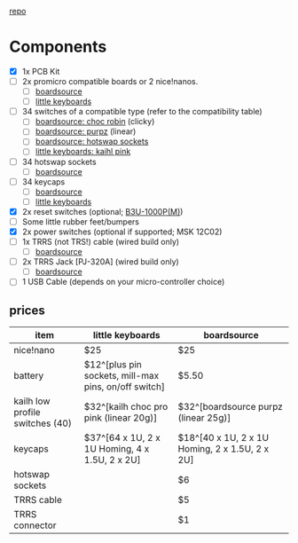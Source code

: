[repo](https://github.com/davidphilipbarr/Sweep)

# Components
* [x] 1x PCB Kit
* [ ] 2x promicro compatible boards or 2 nice!nanos.
	* [ ] [boardsource](https://boardsource.xyz/store/5f4a1733bbaa5c635b83ed67)
	* [ ] [little keyboards](https://www.littlekeyboards.com/collections/mcus/products/nice-nano)
* [ ] 34 switches of a compatible type (refer to the compatibility table)
	* [ ] [boardsource: choc robin](https://boardsource.xyz/store/5ef6f7376786dc1e65a80744) (clicky)
	* [ ] [boardsource: purpz](https://boardsource.xyz/store/5fff705f03db380da20f1014) (linear)
	* [ ] [boardsource: hotswap sockets](https://boardsource.xyz/store/5eca381464caf04f83aa6482)
	* [ ] [little keyboards: kaihl pink](https://www.littlekeyboards.com/collections/new-products/products/kailh-choc-pro-low-profile-switches)
* [ ] 34 hotswap sockets
	* [ ] [boardsource](https://boardsource.xyz/store/5eca381464caf04f83aa6482)
* [ ] 34 keycaps
	* [ ] [boardsource](https://boardsource.xyz/store/5f6ef2d68e3bf05ab838f918)
	* [ ] [little keyboards](https://www.littlekeyboards.com/collections/keycaps/products/mbk-choc-low-profile-keycaps)
* [x] 2x reset switches (optional; [B3U-1000P(M)](https://github.com/davidphilipbarr/Sweep/issues/20))
* [ ] Some little rubber feet/bumpers
* [x] 2x power switches (optional if supported; MSK 12C02)
* [ ] 1x TRRS (not TRS!) cable (wired build only)
	* [ ] [boardsource](https://boardsource.xyz/store/5ecadb08e7e0515b382b5549)
* [ ] 2x TRRS Jack [PJ-320A] (wired build only)
	* [ ] [boardsource](https://boardsource.xyz/store/5eca3b7d64caf04f83aa6488)
* [ ] 1 USB Cable (depends on your micro-controller choice)

## prices

|item|little keyboards|boardsource|
|---|---|---|
|nice!nano|$25|$25|
|battery|$12^[plus pin sockets, mill-max pins, on/off switch]|$5.50|
|kailh low profile switches (40)|$32^[kailh choc pro pink (linear 20g)]|$32^[boardsource purpz (linear 25g)]|
|keycaps|$37^[64 x 1U, 2 x 1U Homing, 4 x 1.5U, 2 x 2U]|$18^[40 x 1U, 2 x 1U Homing, 2 x 1.5U, 2 x 2U]|
|hotswap sockets||$6|
|TRRS cable||$5|
|TRRS connector||$1|




